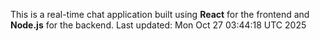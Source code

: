 This is a real-time chat application built using **React** for the frontend and **Node.js** for the backend.
Last updated: Mon Oct 27 03:44:18 UTC 2025
